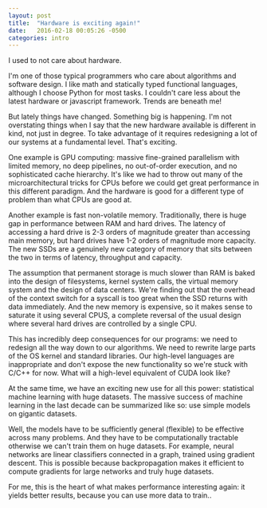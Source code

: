 ```yaml
---
layout: post
title:  "Hardware is exciting again!"
date:   2016-02-18 00:05:26 -0500
categories: intro
---
```


I used to not care about hardware.

I'm one of those typical programmers who care about algorithms and
software design. I like math and statically typed functional
languages, although I choose Python for most tasks. I couldn't care
less about the latest hardware or javascript framework. Trends are
beneath me!

But lately things have changed. Something big is happening. I'm not
overstating things when I say that the new hardware available is
different in kind, not just in degree. To take advantage of it
requires redesigning a lot of our systems at a fundamental level.
That's exciting.

One example is GPU computing: massive fine-grained parallelism with
limited memory, no deep pipelines, no out-of-order execution, and no
sophisticated cache hierarchy. It's like we had to throw out many of
the microarchitectural tricks for CPUs before we could get great
performance in this different paradigm. And the hardware is good for a
different type of problem than what CPUs are good at.

Another example is fast non-volatile memory. Traditionally, there is
huge gap in performance between RAM and hard drives. The latency of
accessing a hard drive is 2-3 orders of magnitude greater than
accessing main memory, but hard drives have 1-2 orders of magnitude
more capacity. The new SSDs are a genuinely new category of memory
that sits between the two in terms of latency, throughput and
capacity.

The assumption that permanent storage is much slower than RAM is baked
into the design of filesystems, kernel system calls, the virtual
memory system and the design of data centers. We're finding out that
the overhead of the context switch for a syscall is too great when the
SSD returns with data immediately. And the new memory is expensive, so
it makes sense to saturate it using several CPUS, a complete reversal
of the usual design where several hard drives are controlled by a
single CPU.

This has incredibly deep consequences for our programs: we need to
redesign all the way down to our algorithms. We need to rewrite large
parts of the OS kernel and standard libraries. Our high-level
languages are inappropriate and don't expose the new functionality so
we're stuck with C/C++ for now. What will a high-level equivalent of
CUDA look like?

At the same time, we have an exciting new use for all this power:
statistical machine learning with huge datasets. The massive success
of machine learning in the last decade can be summarized like so: use
simple models on gigantic datasets.

Well, the models have to be sufficiently general (flexible) to be
effective across many problems. And they have to be computationally
tractable otherwise we can't train them on huge datasets. For example,
neural networks are linear classifiers connected in a graph, trained
using gradient descent. This is possible because backpropagation makes
it efficient to compute gradients for large networks and truly huge
datasets.

For me, this is the heart of what makes performance interesting again:
it yields better results, because you can use more data to train..